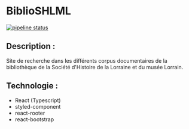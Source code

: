 # BiblioSHLML
[![pipeline status](https://gitlab.com/loicbefve/BiblioSHLML/badges/master/pipeline.svg)](https://gitlab.com/loicbefve/BiblioSHLML/-/commits/master)
## Description :
Site de recherche dans les différents corpus documentaires de la bibliothèque de la Société d'Histoire de la Lorraine et du musée Lorrain.

## Technologie :
- React (Typescript)
- styled-component
- react-rooter
- react-bootstrap

